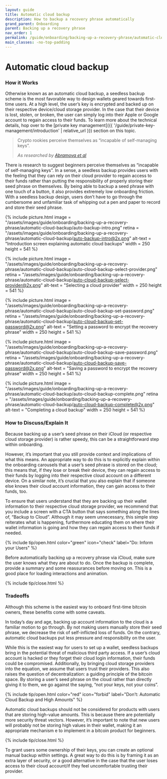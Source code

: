 ```yaml
---
layout: guide
title: Automatic cloud backup
description: How to backup a recovery phrase automatically
grand_parent: Onboarding
parent: Backing up a recovery phrase
nav_order: 1
permalink: /guide/onboarding/backing-up-a-recovery-phrase/automatic-cloud-backup/
main_classes: -no-top-padding
---
```


# Automatic cloud backup

### How it Works

Otherwise known as an automatic cloud backup, a seedless backup scheme is the most favorable way to design wallets geared towards first-time users. At a high level, the user’s key is encrypted and backed up on their respective device/cloud storage provider. In the case that their device is lost, stolen, or broken, the user can simply log into their Apple or Google account to regain access to their funds. To learn more about the technical details, hop over to the [private key management]({{ '/guide/private-key-management/introduction' | relative_url }}) section on this topic.

> Crypto rookies perceive themselves as “incapable of self-managing keys”.
>
> <cite>As researched by <a href="https://voskart.de/pdf/u_in_crypto.pdf">Abramova et al</a></cite>

There is research to suggest beginners perceive themselves as “incapable of self-managing keys”. In a sense, a seedless backup provides users with the feeling that they can rely on their cloud provider to regain access to their funds rather than putting the responsibility of properly storing their seed phrase on themselves. By being able to backup a seed phrase with one touch of a button, it also provides extremely low onboarding friction. With a seedless backup design, users don’t have to go through the cumbersome and unfamiliar task of whipping out a pen and paper to record and store their seed phrase.

<div class="image-slide-gallery">

{% include picture.html
   image = "/assets/images/guide/onboarding/backing-up-a-recovery-phrase/automatic-cloud-backup/auto-backup-intro.png"
   retina = "/assets/images/guide/onboarding/backing-up-a-recovery-phrase/automatic-cloud-backup/auto-backup-intro@2x.png"
   alt-text = "Introduction screen explaining automatic cloud backups"
   width = 250
   height = 541
%}

{% include picture.html
     image = "/assets/images/guide/onboarding/backing-up-a-recovery-phrase/automatic-cloud-backup/auto-cloud-backup-select-provider.png"
   retina = "/assets/images/guide/onboarding/backing-up-a-recovery-phrase/automatic-cloud-backup/auto-cloud-backup-select-provider@2x.png"
   alt-text = "Selecting a cloud provider"
   width = 250
   height = 541
%}

{% include picture.html
     image = "/assets/images/guide/onboarding/backing-up-a-recovery-phrase/automatic-cloud-backup/auto-cloud-backup-set-password.png"
   retina = "/assets/images/guide/onboarding/backing-up-a-recovery-phrase/automatic-cloud-backup/auto-cloud-backup-set-password@2x.png"
   alt-text = "Setting a password to encrypt the recovery phrase"
   width = 250
   height = 541
%}

{% include picture.html
     image = "/assets/images/guide/onboarding/backing-up-a-recovery-phrase/automatic-cloud-backup/auto-cloud-backup-save-password.png"
   retina = "/assets/images/guide/onboarding/backing-up-a-recovery-phrase/automatic-cloud-backup/auto-cloud-backup-save-password@2x.png"
   alt-text = "Saving a password to encrypt the recovery phrase"
   width = 250
   height = 541
%}

{% include picture.html
     image = "/assets/images/guide/onboarding/backing-up-a-recovery-phrase/automatic-cloud-backup/auto-cloud-backup-complete.png"
   retina = "/assets/images/guide/onboarding/backing-up-a-recovery-phrase/automatic-cloud-backup/auto-cloud-backup-complete@2x.png"
   alt-text = "Completing a cloud backup"
   width = 250
   height = 541
%}

</div>

### How to Discuss/Explain It

Because backing up a user’s seed phrase on their iCloud (or respective cloud storage provider) is rather speedy, this can be a straightforward step within onboarding.

However, it’s important that you still provide context and implications of what this means. An appropriate way to do this is to explicitly explain within the onboarding carousels that a user’s seed phrase is stored on the cloud; this means that, if they lose or break their device, they can regain access to their funds by logging into their respective cloud account on a different device. On a similar note, it’s crucial that you also explain that if someone else knows their cloud account information, they can gain access to their funds, too.

To ensure that users understand that they are backing up their wallet information to their respective cloud storage provider, we recommend that you include a screen with a CTA button that says something along the lines of, “Backup to Cloud”. Although it may seem unnecessary, this simple step reiterates what is happening, furthermore educating them on where their wallet information is going and how they can regain access to their funds if needed.

{% include tip/open.html color="green" icon="check" label="Do: Inform your Users" %}

Before automatically backing up a recovery phrase via iCloud, make sure the user knows what they are about to do. Once the backup is complete, provide a summary and some reassurances before moving on. This is a good place for loading interactions and animation.

{% include tip/close.html %}

### Tradeoffs

Although this scheme is the easiest way to onboard first-time bitcoin owners, these benefits come with some caveats.

In today’s day and age, backing up account information to the cloud is a familiar motion to go through. By not making users manually store their seed phrase, we decrease the risk of self-inflicted loss of funds. On the contrary, automatic cloud backups put less pressure and responsibility on the user.

While this is the easiest way for users to set up a wallet, seedless backups bring in the potential threat of malicious third party access. If a user’s cloud account is hacked or they forget their cloud login information, their funds could be compromised. Additionally, by bringing cloud storage providers into the equation, we assume that users trust their providers. This also raises the question of decentralization: a guiding principle of the bitcoin space. By storing a user’s seed phrase on the cloud rather than directly giving it to them, we go against the saying, “not your keys, not your coins”.

{% include tip/open.html color="red" icon="forbid" label="Don’t: Automatic Cloud Backup and High Amounts" %}

Automatic cloud backups should not be considered for products with users that are storing high-value amounts. This is because there are potentially more security threat vectors. However, it’s important to note that new users will probably not be storing high values in their wallet, making it an appropriate mechanism e to implement in a bitcoin product for beginners.

{% include tip/close.html %}

To grant users some ownership of their keys, you can create an optional manual backup within settings. A great way to do this is by framing it as an extra layer of security, or a good alternative in the case that the user loses access to their cloud account/if they feel uncomfortable trusting their provider.

